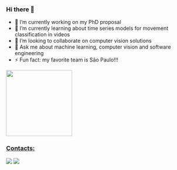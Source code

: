 ### Hi there 👋


 - 🔭 I’m currently working on my PhD proposal
 - 🌱 I’m currently learning about time series models for movement classification in videos
 - 👯 I’m looking to collaborate on computer vision solutions
 - 💬 Ask me about machine learning, computer vision and software engineering
 - ⚡ Fun fact: my favorite team is São Paulo!!!

 <div>
 <a href="https://github.com/wiusdy">
 <img loading="lazy" height="180em" src="https://github-readme-stats.vercel.app/api/top-langs/?username=wiusdy&layout=compact&langs_count=7&theme=dracula"/>
 </div>

### Contacts:

<div>
<a href="https://www.instagram.com/wiu_sdy/" target="_blank"><img loading="lazy" src="https://img.shields.io/badge/-Instagram-%23E4405F?style=for-the-badge&logo=instagram&logoColor=white" target="_blank"></a>
<a href="https://www.linkedin.com/in/william-sdayle-marins-silva-37b462108/" target="_blank"><img loading="lazy" src="https://img.shields.io/badge/-LinkedIn-%230077B5?style=for-the-badge&logo=linkedin&logoColor=white" target="_blank"></a>   
</div>
